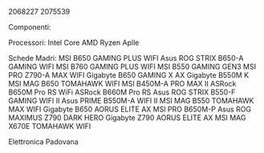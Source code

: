 2068227
2075539

Componenti:

Processori:
Intel Core
AMD Ryzen
Aplle

Schede Madri:
MSI B650 GAMING PLUS WIFI
Asus ROG STRIX B650-A GAMING WIFI
MSI B760 GAMING PLUS WIFI
MSI B550 GAMING GEN3
MSI PRO Z790-A MAX WIFI
Gigabyte B650 GAMING X AX
Gigabyte B550M K
MSI MAG B650 TOMAHAWK WIFI
MSI B450M-A PRO MAX II
ASRock B650M Pro RS WiFi
ASRock B660M Pro RS
Asus ROG STRIX B550-F GAMING WIFI II
Asus PRIME B550M-A WIFI II
MSI MAG B550 TOMAHAWK MAX WIFI
Gigabyte B650 AORUS ELITE AX
MSI PRO B650M-P
Asus ROG MAXIMUS Z790 DARK HERO
Gigabyte Z790 AORUS ELITE AX
MSI MAG X670E TOMAHAWK WIFI

Elettronica Padovana